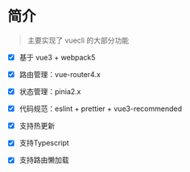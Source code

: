 # 简介

> 主要实现了 vuecli 的大部分功能

- [x] 基于 vue3 + webpack5
- [x] 路由管理：vue-router4.x
- [x] 状态管理：pinia2.x
- [x] 代码规范：eslint + prettier + vue3-recommended

- [x] 支持热更新
- [x] 支持Typescript
- [x] 支持路由懒加载
